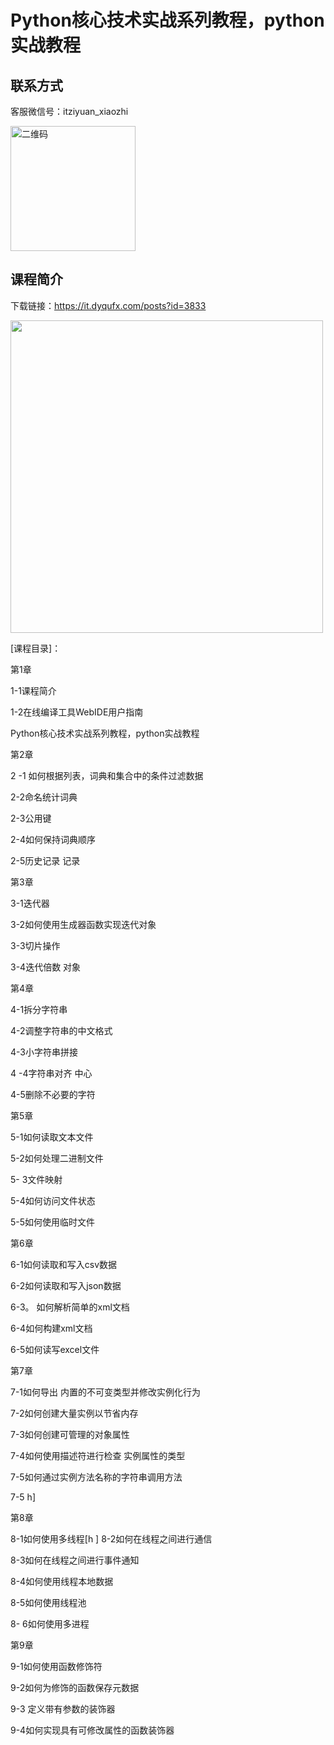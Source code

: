 # Python核心技术实战系列教程，python实战教程

## 联系方式

客服微信号：itziyuan_xiaozhi

<img src="https://ziyuanyun.oss-cn-guangzhou.aliyuncs.com/common/20240614073449/666b82192834a.jpg" width="200" height="200" alt="二维码">

## 课程简介

下载链接：https://it.dyqufx.com/posts?id=3833

<img src="https://ziyuanyun.oss-cn-guangzhou.aliyuncs.com/yun/20240515185348/6644943cc7213.jpg" width="500" alt="">

  [课程目录]：

 第1章

 1-1课程简介

 1-2在线编译工具WebIDE用户指南

 Python核心技术实战系列教程，python实战教程



 第2章

 2 -1 如何根据列表，词典和集合中的条件过滤数据

 2-2命名统计词典

 2-3公用键

 2-4如何保持词典顺序

 2-5历史记录 记录

 第3章

 3-1迭代器

 3-2如何使用生成器函数实现迭代对象

 3-3切片操作

 3-4迭代倍数 对象

 第4章

 4-1拆分字符串

 4-2调整字符串的中文格式

 4-3小字符串拼接

 4 -4字符串对齐 中心

 4-5删除不必要的字符

 第5章

 5-1如何读取文本文件

 5-2如何处理二进制文件

 5- 3文件映射

 5-4如何访问文件状态

 5-5如何使用临时文件

 第6章

 6-1如何读取和写入csv数据

 6-2如何读取和写入json数据

 6-3。 如何解析简单的xml文档

 6-4如何构建xml文档

 6-5如何读写excel文件

 第7章

 7-1如何导出 内置的不可变类型并修改实例化行为

 7-2如何创建大量实例以节省内存

 7-3如何创建可管理的对象属性

 7-4如何使用描述符进行检查 实例属性的类型

 7-5如何通过实例方法名称的字符串调用方法

 7-5 h]

 第8章

 8-1如何使用多线程[h ] 8-2如何在线程之间进行通信

 8-3如何在线程之间进行事件通知

 8-4如何使用线程本地数据

 8-5如何使用线程池

 8- 6如何使用多进程

 第9章

 9-1如何使用函数修饰符

 9-2如何为修饰的函数保存元数据

 9-3 定义带有参数的装饰器

 9-4如何实现具有可修改属性的函数装饰器

  